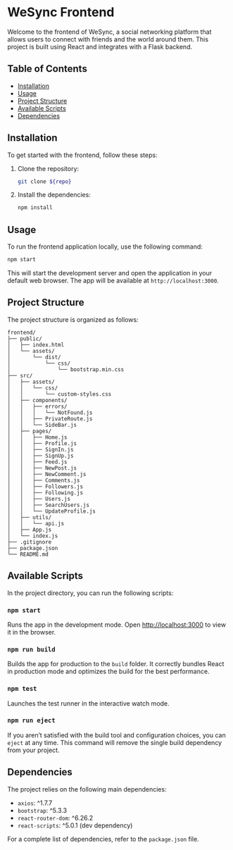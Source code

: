 # WeSync Frontend

Welcome to the frontend of WeSync, a social networking platform that allows users to connect with friends and the world around them. This project is built using React and integrates with a Flask backend.

## Table of Contents

- [Installation](#installation)
- [Usage](#usage)
- [Project Structure](#project-structure)
- [Available Scripts](#available-scripts)
- [Dependencies](#dependencies)

## Installation

To get started with the frontend, follow these steps:

1. Clone the repository:

   ```sh
   git clone ${repo}
   ```

2. Install the dependencies:

   ```sh
   npm install
   ```

## Usage

To run the frontend application locally, use the following command:

```sh
npm start
```

This will start the development server and open the application in your default web browser. The app will be available at `http://localhost:3000`.

## Project Structure

The project structure is organized as follows:

```
frontend/
├── public/
│   ├── index.html
│   └── assets/
│       └── dist/
│           └── css/
│               └── bootstrap.min.css
├── src/
│   ├── assets/
│   │   └── css/
│   │       └── custom-styles.css
│   ├── components/
│   │   ├── errors/
│   │   │   └── NotFound.js
│   │   ├── PrivateRoute.js
│   │   └── SideBar.js
│   ├── pages/
│   │   ├── Home.js
│   │   ├── Profile.js
│   │   ├── SignIn.js
│   │   ├── SignUp.js
│   │   ├── Feed.js
│   │   ├── NewPost.js
│   │   ├── NewComment.js
│   │   ├── Comments.js
│   │   ├── Followers.js
│   │   ├── Following.js
│   │   ├── Users.js
│   │   ├── SearchUsers.js
│   │   └── UpdateProfile.js
│   ├── utils/
│   │   └── api.js
│   ├── App.js
│   └── index.js
├── .gitignore
├── package.json
└── README.md
```

## Available Scripts

In the project directory, you can run the following scripts:

### `npm start`

Runs the app in the development mode. Open [http://localhost:3000](http://localhost:3000) to view it in the browser.

### `npm run build`

Builds the app for production to the `build` folder. It correctly bundles React in production mode and optimizes the build for the best performance.

### `npm test`

Launches the test runner in the interactive watch mode.

### `npm run eject`

If you aren’t satisfied with the build tool and configuration choices, you can `eject` at any time. This command will remove the single build dependency from your project.

## Dependencies

The project relies on the following main dependencies:

- `axios`: ^1.7.7
- `bootstrap`: ^5.3.3
- `react-router-dom`: ^6.26.2
- `react-scripts`: ^5.0.1 (dev dependency)

For a complete list of dependencies, refer to the `package.json` file.
